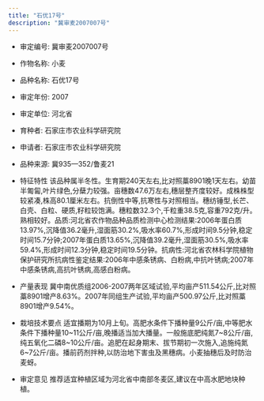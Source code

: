 ```yaml
---
title: "石优17号"
description: "冀审麦2007007号"
---
```

* 审定编号:  冀审麦2007007号

*  作物名称:  小麦

*  品种名称:  石优17号

*  审定年份:  2007

*  审定单位:  河北省

* 育种者:  石家庄市农业科学研究院

*  申请者:  石家庄市农业科学研究院

*  品种来源:  冀935—352/鲁麦21

*  特征特性
该品种属半冬性。生育期240天左右,比对照藁8901晚1天左右。幼苗半匍匐,叶片绿色,分蘖力较强。亩穗数47.6万左右,穗层整齐度较好。成株株型较紧凑,株高80.1厘米左右。抗倒性中等,抗寒性与对照相当。穗纺锤型,长芒、白壳、白粒、硬质,籽粒较饱满。穗粒数32.3个,千粒重38.5克,容重792克/升。熟相较好。品质:河北省农作物品种品质检测中心检测结果:2006年蛋白质13.97%,沉降值36.2毫升,湿面筋30.2%,吸水率60.7%,形成时间9.5分钟,稳定时间15.7分钟;2007年蛋白质13.65%,沉降值39.2毫升,湿面筋30.5%,吸水率59.4%,形成时间12.3分钟,稳定时间19.5分钟。抗病性:河北省农林科学院植物保护研究所抗病性鉴定结果:2006年中感条锈病、白粉病,中抗叶锈病;2007年中感条锈病,高抗叶锈病,高感白粉病。

*  产量表现
冀中南优质组2006-2007两年区域试验,平均亩产511.54公斤,比对照藁8901增产8.63%。2007年同组生产试验,平均亩产500.97公斤,比对照藁8901增产9.54%。

*  栽培技术要点
适宜播期为10月上旬。高肥水条件下播种量9公斤/亩,中等肥水条件下播种量10~11公斤/亩,晚播适当加大播量。一般施底肥纯氮7~8公斤/亩,纯五氧化二磷8~10公斤/亩。追肥在起身期末、拔节期初一次施入,追施纯氮6~7公斤/亩。播前药剂拌种,以防治地下害虫及黑穗病。小麦抽穗后及时防治麦蚜。

*  审定意见
推荐适宜种植区域为河北省中南部冬麦区,建议在中高水肥地块种植。

